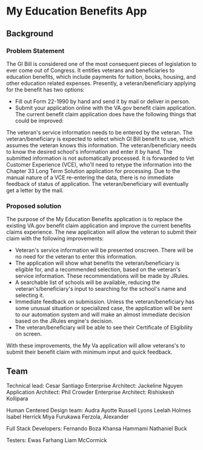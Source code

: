 # My Education Benefits App

## Background
### Problem Statement
The GI Bill is considered one of the most consequent pieces of legislation to ever come out of Congress. It entitles veterans and beneficiaries to education benefits, which include payments for tuition, books, housing, and other education related expenses. Presently, a veteran/beneficiary applying for the benefit has two options:

- Fill out Form 22-1990 by hand and send it by mail or deliver in person.
- Submit your application online with the VA.gov benefit claim application.
The current benefit claim application does have the following things that could be improved:

The veteran's service information needs to be entered by the veteran.
The veteran/beneficiary is expected to select which GI Bill benefit to use, which assumes the veteran knows this information.
The veteran/beneficiary needs to know the desired school's information and enter it by hand.
The submitted information is not automatically processed. It is forwarded to Vet Customer Experience (VCE), who'll need to retype the information into the Chapter 33 Long Term Solution application for processing.
Due to the manual nature of a VCE re-entering the data, there is no immediate feedback of status of application. The veteran/beneficiary will eventually get a letter by the mail.

### Proposed solution
The purpose of the My Education Benefits application is to replace the existing VA.gov benefit claim application and improve the current benefits claims experience. The new application will allow the veteran to submit their claim with the following improvements:

- Veteran's service information will be presented onscreen. There will be no need for the veteran to enter this information.
- The application will show what benefits the veteran/beneficiary is eligible for, and a recommended selection, based on the veteran's service information. These recommendations will be made by JRules.
- A searchable list of schools will be available, reducing the veteran's/beneficiary's input to searching for the school's name and selecting it.
- Immediate feedback on submission. Unless the veteran/beneficiary has some unusual situation or specialized case, the application will be sent to our automation system and will make an almost immediate decision based on the JRules engine's decision.
- The veteran/beneficiary will be able to see their Certificate of Eligibility on screen.

With these improvements, the My Va application will allow veterans's to submit their benefit claim with minimum input and quick feedback.

## Team

Technical lead: Cesar Santiago
Enterprise Architect: Jackeline Nguyen
Application Architect: Phil Crowder
Enterprise Architect: Rishiskesh Kollipara

Human Centered Design team:
Audra Ayotte
Russell Lyons
Leelah Holmes
Isabel Herrick
Miya Furukawa
Ferzola, Alexander
 
Full Stack Developers:
Fernando Boza
Khansa Hammami
Nathaniel Buck
 
Testers:
Ewas Farhang
Liam McCormick
 
